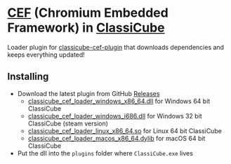 # [CEF](https://bitbucket.org/chromiumembedded/cef) (Chromium Embedded Framework) in [ClassiCube](https://www.classicube.net/)

Loader plugin for [classicube-cef-plugin](https://github.com/SpiralP/rust-classicube-cef-plugin) that downloads dependencies and keeps everything updated!

## Installing

- Download the latest plugin from GitHub [Releases](https://github.com/SpiralP/rust-classicube-cef-loader-plugin/releases/latest)
  - [classicube_cef_loader_windows_x86_64.dll](https://github.com/SpiralP/rust-classicube-cef-loader-plugin/releases/latest/download/classicube_cef_loader_windows_x86_64.dll) for Windows 64 bit ClassiCube
  - [classicube_cef_loader_windows_i686.dll](https://github.com/SpiralP/rust-classicube-cef-loader-plugin/releases/latest/download/classicube_cef_loader_windows_i686.dll) for Windows 32 bit ClassiCube (steam version)
  - [classicube_cef_loader_linux_x86_64.so](https://github.com/SpiralP/rust-classicube-cef-loader-plugin/releases/latest/download/classicube_cef_loader_linux_x86_64.so) for Linux 64 bit ClassiCube
  - [classicube_cef_loader_macos_x86_64.dylib](https://github.com/SpiralP/rust-classicube-cef-loader-plugin/releases/latest/download/classicube_cef_loader_macos_x86_64.dylib) for macOS 64 bit ClassiCube
- Put the dll into the `plugins` folder where `ClassiCube.exe` lives
